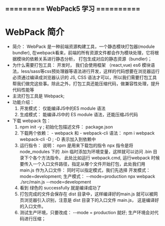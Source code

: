## ========= WebPack5 学习 ==========
# WebPack 简介
 - 简介：
    WebPack 是一种前端资源构建工具，一个静态模块打包器(module bundler), 在webpack看来，前端的所有资源文件都会作为模块处理，它将根据模块的依赖关系进行静态分析， 打包生成对应的静态资源（bundler)；
 - 为什么需要打包工具： 
   开发时， 我们会使用框架 （react,vue) es6 模块语法，less/sass等css预处理器等语法进行开发，这样的代码想要在浏览器运行必须通过编译成浏览器认识的 JS, CSS 语法才可以，所以我们需要打包工具帮我们做完这些事。除此之外，打包工具还能压缩代码，做兼容性处理，提升代码性能等
 - 主流打包工具是 Webpack;
 - 功能介绍：
   1. 开发模式： 仅能编译JS中的ES module 语法
   2. 生成模式： 能编译JS中的 ES module 语法，还能压缩JS代码
 - 下载 webpack 包：
   1. npm init -y ; 初始化包描述文件： package.json
   2. 下载两个依赖： - webpack 和 - webpack-cli 语法： npm i webpack webpack-cli  -D  ; -D 表示加入到依赖中
   3. 运行指令： 说明： npm 是用来下载包的指令 npx 指令是将 node_modules 下的 .bin 临时添加为环境变量，这样就可以访问 .bin 目录下个各个方法指令，
       此处比如运行 webpack.cmd, 运行webpack 时候要传入一个入口文件路径，指定从哪个文件开始打包，此处我们用 main.js 作为入口文件： 同时可以指定模式，我们先选择
       开发模式： mode=development; 生产模式： --mode=production
        npx webpack ./src/main.js --mode=development
   4. 看到 绿色的 successfully 就是编译成功了
   5. 打包完成的文件会保存在 dist 目录中，这样编译好的main.js 就可以被网页浏览器引入识别，注意是 dist 目录下的入口文件 main.js， 这是编译好的入口文件。
   6. 测试生产环境，只要改成： --mode = production 就好; 生产环境会对代码进行压缩；
